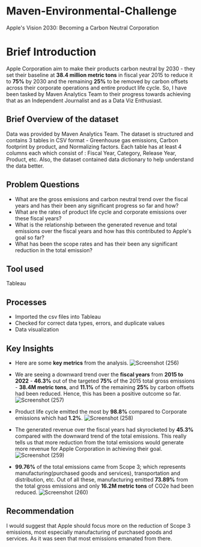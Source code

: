 # Maven-Environmental-Challenge
Apple's Vision 2030: Becoming a Carbon Neutral Corporation
# Brief Introduction
Apple Corporation aim to make their products carbon neutral by 2030 - they set their baseline at **38.4 million metric tons** in fiscal year 2015 to reduce it to **75%** by 2030 and the remaining **25%** to be removed by carbon offsets across their corporate operations and entire product life cycle. So, I have been tasked by Maven Analytics Team to their progress towards achieving that as an Independent Journalist and as a Data Viz Enthusiast.
## Brief Overview of the dataset
Data was provided by Maven Analytics Team. The dataset is structured and contains 3 tables in CSV format - Greenhouse gas emissions, Carbon footprint by product, and Normalizing factors. Each table has at least 4 columns each which consist of : Fiscal Year, Category, Release Year, Product, etc. Also, the dataset contained data dictionary to help understand the data better.
## Problem Questions
*  What are the gross emissions and carbon neutral trend over the fiscal years and has their been any significant progress so far and how? 
*  What are the rates of product life cycle and corporate emissions over these fiscal years?
*  What is the relationship between the generated revenue and total emissions over the fiscal years and how has this contributed to Apple's goal so far?
*  What has been the scope rates and has their been any significant reduction in the total emission?
## Tool used
Tableau
## Processes
*  Imported the csv files into Tableau
*  Checked for correct data types, errors, and duplicate values
*  Data visualization

## Key Insights
*  Here are some **key metrics** from the analysis.
![Screenshot (256)](https://github.com/SamadTheTechGuy/Maven-Environmental-Challenge/assets/97789215/b7c129dc-9511-469e-bfc6-3805ce9820bd)

*  We are seeing a downward trend over the **fiscal years** from **2015 to 2022** - **46.3%** out of the targeted **75%** of the 2015 total gross emissions - **38.4M metric tons**, and **11.1%** of the remaining **25%** by carbon offsets had been reduced. Hence, this has been a positive outcome so far.
![Screenshot (257)](https://github.com/SamadTheTechGuy/Maven-Environmental-Challenge/assets/97789215/67b87f83-25dc-4c2e-ba5e-3397cf5f9fac)

*  Product life cycle emitted the most by **98.8%** compared to Corporate emissions which had **1.2%**.
![Screenshot (258)](https://github.com/SamadTheTechGuy/Maven-Environmental-Challenge/assets/97789215/a294eca2-2362-4ddd-963f-161489617dbf)

*  The generated revenue over the fiscal years had skyrocketed by  **45.3%** compared with the downward trend of the total emissions. This really tells us that more reduction from the total emissions would generate more revenue for Apple Corporation in achieving their goal.
![Screenshot (259)](https://github.com/SamadTheTechGuy/Maven-Environmental-Challenge/assets/97789215/624b9703-d878-4e80-adc7-241f225199b6)

*  **99.76%** of the total emissions came from Scope 3; which represents manufacturing(purchased goods and services), transportation and distribution, etc. Out of all these, manufacturing emitted **73.89%** from the total gross emissions and only **16.2M metric tons** of CO2e had been reduced.
![Screenshot (260)](https://github.com/SamadTheTechGuy/Maven-Environmental-Challenge/assets/97789215/d7ebca3a-2491-47a2-a7e7-39320ee36545)


## Recommendation
I would suggest that Apple should focus more on the reduction of Scope 3 emissions, most especially manufacturing of purchased goods and services. As it was seen that most emissions emanated from there.  










